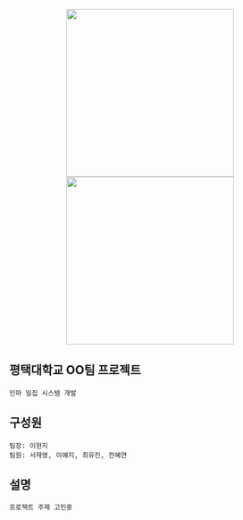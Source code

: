 <p align="center">
  <img src="https://github.com/user-attachments/assets/3a89f014-558f-4191-ba25-583971a1c034" width="300">
  <img src="https://github.com/user-attachments/assets/c2d4d830-6141-4da8-9952-28e750ab1c43" width="300">
</p>

## 평택대학교 OO팀 프로젝트
```
인파 밀집 시스템 개발
```
## 구성원
```
팀장: 이현지
팀원: 서재영, 이예지, 최유진, 전혜연
```
## 설명
```
프로젝트 주제 고민중
```
